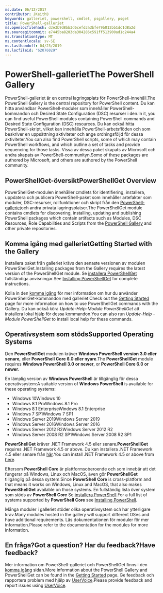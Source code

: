 ```yaml
---
ms.date: 06/12/2017
contributor: JKeithB
keywords: galleriet, powershell, cmdlet, psgallery, psget
title: PowerShell-galleriet
ms.openlocfilehash: d3e3b9d8bb3d6cefd3a3bfe79b012bb1dc1d8a2d
ms.sourcegitcommit: e7445ba8203da304286c591ff513900ad1c244a4
ms.translationtype: MT
ms.contentlocale: sv-SE
ms.lasthandoff: 04/23/2019
ms.locfileid: "62076029"
---
```

# <a name="the-powershell-gallery"></a><span data-ttu-id="d544c-103">PowerShell-galleriet</span><span class="sxs-lookup"><span data-stu-id="d544c-103">The PowerShell Gallery</span></span>

<span data-ttu-id="d544c-104">PowerShell-galleriet är en central lagringsplats för PowerShell-innehåll.</span><span class="sxs-lookup"><span data-stu-id="d544c-104">The PowerShell Gallery is the central repository for PowerShell content.</span></span> <span data-ttu-id="d544c-105">Du kan hitta användbar PowerShell-moduler som innehåller PowerShell-kommandon och Desired State Configuration (DSC) resurser i den.</span><span class="sxs-lookup"><span data-stu-id="d544c-105">In it, you can find useful PowerShell modules containing PowerShell commands and Desired State Configuration (DSC) resources.</span></span>
<span data-ttu-id="d544c-106">Du kan också hitta PowerShell-skript, vilket kan innehålla PowerShell-arbetsflöden och som beskriver en uppsättning aktiviteter och ange ordningsföljd för dessa aktiviteter.</span><span class="sxs-lookup"><span data-stu-id="d544c-106">You can also find PowerShell scripts, some of which may contain PowerShell workflows, and which outline a set of tasks and provide sequencing for those tasks.</span></span> <span data-ttu-id="d544c-107">Vissa av dessa paket skapats av Microsoft och andra skapats av PowerShell-communityn.</span><span class="sxs-lookup"><span data-stu-id="d544c-107">Some of these packages are authored by Microsoft, and others are authored by the PowerShell community.</span></span>

## <a name="powershellget-overview"></a><span data-ttu-id="d544c-108">PowerShellGet-översikt</span><span class="sxs-lookup"><span data-stu-id="d544c-108">PowerShellGet Overview</span></span>

<span data-ttu-id="d544c-109">PowerShellGet-modulen innehåller cmdlets för identifiering, installera, uppdatera och publicera PowerShell-paket som innehåller artefakter som moduler, DSC-resurser, rollfunktioner och skript från den [PowerShell-galleriet](https://www.PowerShellGallery.com)och andra privata lagringsplatser.</span><span class="sxs-lookup"><span data-stu-id="d544c-109">The PowerShellGet module contains cmdlets for discovering, installing, updating and publishing PowerShell packages which contain artifacts such as Modules, DSC Resources, Role Capabilities and Scripts from the [PowerShell Gallery](https://www.PowerShellGallery.com) and other private repositories.</span></span>

## <a name="getting-started-with-the-gallery"></a><span data-ttu-id="d544c-110">Komma igång med galleriet</span><span class="sxs-lookup"><span data-stu-id="d544c-110">Getting Started with the Gallery</span></span>

<span data-ttu-id="d544c-111">Installera paket från galleriet krävs den senaste versionen av modulen PowerShellGet.</span><span class="sxs-lookup"><span data-stu-id="d544c-111">Installing packages from the Gallery requires the latest version of the PowerShellGet module.</span></span>
<span data-ttu-id="d544c-112">Se [installera PowerShellGet](installing-psget.md) fullständiga anvisningar.</span><span class="sxs-lookup"><span data-stu-id="d544c-112">See [Installing PowerShellGet](installing-psget.md) for complete instructions.</span></span>

<span data-ttu-id="d544c-113">Kolla in den [komma igång](getting-started.md) för mer information om hur du använder PowerShellGet-kommandon med galleriet.</span><span class="sxs-lookup"><span data-stu-id="d544c-113">Check out the [Getting Started](getting-started.md) page for more information on how to use PowerShellGet commands with the Gallery.</span></span> <span data-ttu-id="d544c-114">Du kan också köra *Update-Help-Module PowerShellGet* att installera lokal hjälp för dessa kommandon.</span><span class="sxs-lookup"><span data-stu-id="d544c-114">You can also run *Update-Help -Module PowerShellGet* to install local help for these commands.</span></span>

## <a name="supported-operating-systems"></a><span data-ttu-id="d544c-115">Operativsystem som stöds</span><span class="sxs-lookup"><span data-stu-id="d544c-115">Supported Operating Systems</span></span>

<span data-ttu-id="d544c-116">Den **PowerShellGet** modulen kräver **Windows PowerShell version 3.0 eller senare**, eller **PowerShell Core 6.0 eller nyare**.</span><span class="sxs-lookup"><span data-stu-id="d544c-116">The **PowerShellGet** module requires **Windows PowerShell 3.0 or newer**, or **PowerShell Core 6.0 or newer**.</span></span>

<span data-ttu-id="d544c-117">En lämplig version av **Windows PowerShell** är tillgänglig för dessa operativsystem:</span><span class="sxs-lookup"><span data-stu-id="d544c-117">A suitable version of **Windows PowerShell** is available for these operating systems:</span></span>

- <span data-ttu-id="d544c-118">Windows 10</span><span class="sxs-lookup"><span data-stu-id="d544c-118">Windows 10</span></span>
- <span data-ttu-id="d544c-119">Windows 8.1 Pro</span><span class="sxs-lookup"><span data-stu-id="d544c-119">Windows 8.1 Pro</span></span>
- <span data-ttu-id="d544c-120">Windows 8.1 Enterprise</span><span class="sxs-lookup"><span data-stu-id="d544c-120">Windows 8.1 Enterprise</span></span>
- <span data-ttu-id="d544c-121">Windows 7 SP1</span><span class="sxs-lookup"><span data-stu-id="d544c-121">Windows 7 SP1</span></span>
- <span data-ttu-id="d544c-122">Windows Server 2019</span><span class="sxs-lookup"><span data-stu-id="d544c-122">Windows Server 2019</span></span>
- <span data-ttu-id="d544c-123">Windows Server 2016</span><span class="sxs-lookup"><span data-stu-id="d544c-123">Windows Server 2016</span></span>
- <span data-ttu-id="d544c-124">Windows Server 2012 R2</span><span class="sxs-lookup"><span data-stu-id="d544c-124">Windows Server 2012 R2</span></span>
- <span data-ttu-id="d544c-125">Windows Server 2008 R2 SP1</span><span class="sxs-lookup"><span data-stu-id="d544c-125">Windows Server 2008 R2 SP1</span></span>

<span data-ttu-id="d544c-126">**PowerShellGet** kräver .NET Framework 4.5 eller senare.</span><span class="sxs-lookup"><span data-stu-id="d544c-126">**PowerShellGet** requires .NET Framework 4.5 or above.</span></span> <span data-ttu-id="d544c-127">Du kan installera .NET Framework 4.5 eller senare från [här](https://msdn.microsoft.com/library/5a4x27ek.aspx).</span><span class="sxs-lookup"><span data-stu-id="d544c-127">You can install .NET Framework 4.5 or above from [here](https://msdn.microsoft.com/library/5a4x27ek.aspx).</span></span>

<span data-ttu-id="d544c-128">Eftersom **PowerShell Core** är plattformsoberoende och som innebär att det fungerar på Windows, Linux och MacOS, även gör **PowerShellGet** tillgänglig på dessa system.</span><span class="sxs-lookup"><span data-stu-id="d544c-128">Since **PowerShell Core** is cross-platform and that means it works on Windows, Linux and MacOS, that also makes **PowerShellGet** available on those systems.</span></span> <span data-ttu-id="d544c-129">En fullständig lista över system som stöds av **PowerShell Core** Se [installera PowerShell](/powershell/scripting/setup/installing-powershell).</span><span class="sxs-lookup"><span data-stu-id="d544c-129">For a full list of systems supported by **PowerShell Core** see [Installing PowerShell](/powershell/scripting/setup/installing-powershell).</span></span>

<span data-ttu-id="d544c-130">Många moduler i galleriet stöder olika operativsystem och har ytterligare krav.</span><span class="sxs-lookup"><span data-stu-id="d544c-130">Many modules hosted in the gallery will support different OSes and have additional requirements.</span></span> <span data-ttu-id="d544c-131">Läs dokumentationen för moduler för mer information.</span><span class="sxs-lookup"><span data-stu-id="d544c-131">Please refer to the documentation for the modules for more information.</span></span>

## <a name="got-a-question-have-feedback"></a><span data-ttu-id="d544c-132">En fråga?</span><span class="sxs-lookup"><span data-stu-id="d544c-132">Got a question?</span></span> <span data-ttu-id="d544c-133">Har du feedback?</span><span class="sxs-lookup"><span data-stu-id="d544c-133">Have feedback?</span></span>

<span data-ttu-id="d544c-134">Mer information om PowerShell-galleriet och PowerShellGet finns i den [komma igång](getting-started.md) sidan.</span><span class="sxs-lookup"><span data-stu-id="d544c-134">More information about the PowerShell Gallery and PowerShellGet can be found in the [Getting Started](getting-started.md) page.</span></span> <span data-ttu-id="d544c-135">Ge feedback och rapportera problem med hjälp av [UserVoice](http://windowsserver.uservoice.com/forums/301869-powershell).</span><span class="sxs-lookup"><span data-stu-id="d544c-135">Please provide feedback and report issues using [UserVoice](http://windowsserver.uservoice.com/forums/301869-powershell).</span></span>
